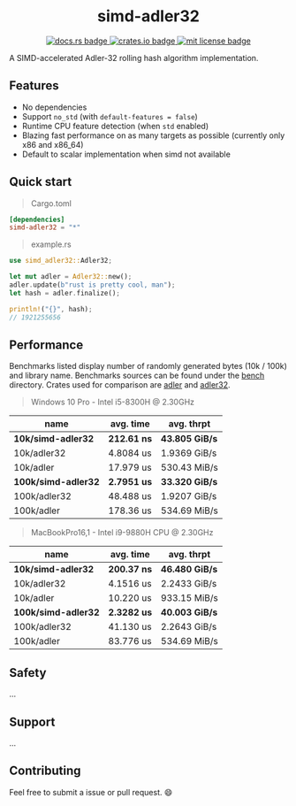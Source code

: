 <h1 align="center">simd-adler32</h1>
<p align="center">
  <a href="https://docs.rs/simd-adler32">
    <img alt="docs.rs badge" src="https://img.shields.io/docsrs/simd-adler32?style=flat-square">
  </a>
  <a href="https://bundlephobia.com/result?p=geotab-rx@latest">
    <img alt="crates.io badge" src="https://img.shields.io/crates/v/simd-adler32?style=flat-square">
  </a>
  <a href="https://github.com/mcountryman/simd-adler32/blob/main/LICENSE.md">
    <img alt="mit license badge" src="https://img.shields.io/github/license/mcountryman/simd-adler32?style=flat-square">
  </a>
</p>

A SIMD-accelerated Adler-32 rolling hash algorithm implementation.

## Features

- No dependencies
- Support `no_std` (with `default-features = false`)
- Runtime CPU feature detection (when `std` enabled)
- Blazing fast performance on as many targets as possible (currently only x86 and x86_64)
- Default to scalar implementation when simd not available

## Quick start

> Cargo.toml

```toml
[dependencies]
simd-adler32 = "*"
```

> example.rs

```rust
use simd_adler32::Adler32;

let mut adler = Adler32::new();
adler.update(b"rust is pretty cool, man");
let hash = adler.finalize();

println!("{}", hash);
// 1921255656
```

## Performance

Benchmarks listed display number of randomly generated bytes (10k / 100k) and library
name. Benchmarks sources can be found under the [bench](/bench) directory. Crates used for
comparison are [adler](https://crates.io/crates/adler) and
[adler32](https://crates.io/crates/adler32).

> Windows 10 Pro - Intel i5-8300H @ 2.30GHz

| name                  | avg. time     | avg. thrpt       |
| --------------------- | ------------- | ---------------- |
| **10k/simd-adler32**  | **212.61 ns** | **43.805 GiB/s** |
| 10k/adler32           | 4.8084 us     | 1.9369 GiB/s     |
| 10k/adler             | 17.979 us     | 530.43 MiB/s     |
| **100k/simd-adler32** | **2.7951 us** | **33.320 GiB/s** |
| 100k/adler32          | 48.488 us     | 1.9207 GiB/s     |
| 100k/adler            | 178.36 us     | 534.69 MiB/s     |

> MacBookPro16,1 - Intel i9-9880H CPU @ 2.30GHz

| name                  | avg. time     | avg. thrpt       |
| --------------------- | ------------- | ---------------- |
| **10k/simd-adler32**  | **200.37 ns** | **46.480 GiB/s** |
| 10k/adler32           | 4.1516 us     | 2.2433 GiB/s     |
| 10k/adler             | 10.220 us     | 933.15 MiB/s     |
| **100k/simd-adler32** | **2.3282 us** | **40.003 GiB/s** |
| 100k/adler32          | 41.130 us     | 2.2643 GiB/s     |
| 100k/adler            | 83.776 us     | 534.69 MiB/s     |

## Safety

...

## Support

...

## Contributing

Feel free to submit a issue or pull request. :smile:
